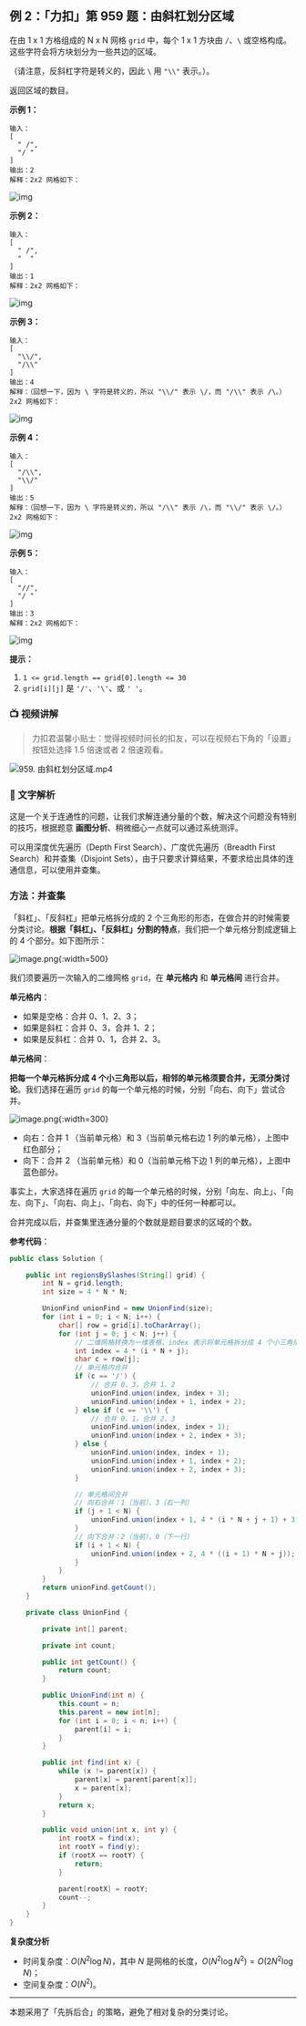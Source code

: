 ## 例 2：「力扣」第 959 题：由斜杠划分区域

在由 1 x 1 方格组成的 N x N 网格 `grid` 中，每个 1 x 1 方块由 `/`、`\` 或空格构成。这些字符会将方块划分为一些共边的区域。

（请注意，反斜杠字符是转义的，因此 `\` 用 `"\\"` 表示。）。

返回区域的数目。

**示例 1：**

```
输入：
[
  " /",
  "/ "
]
输出：2
解释：2x2 网格如下：
```

![img](https://assets.leetcode-cn.com/aliyun-lc-upload/uploads/2018/12/15/1.png)

**示例 2：**

```
输入：
[
  " /",
  "  "
]
输出：1
解释：2x2 网格如下：
```

![img](https://assets.leetcode-cn.com/aliyun-lc-upload/uploads/2018/12/15/2.png)

**示例 3：**

```
输入：
[
  "\\/",
  "/\\"
]
输出：4
解释：（回想一下，因为 \ 字符是转义的，所以 "\\/" 表示 \/，而 "/\\" 表示 /\。）
2x2 网格如下：
```

![img](https://assets.leetcode-cn.com/aliyun-lc-upload/uploads/2018/12/15/3.png)

**示例 4：**

```
输入：
[
  "/\\",
  "\\/"
]
输出：5
解释：（回想一下，因为 \ 字符是转义的，所以 "/\\" 表示 /\，而 "\\/" 表示 \/。）
2x2 网格如下：
```

![img](https://assets.leetcode-cn.com/aliyun-lc-upload/uploads/2018/12/15/4.png)

**示例 5：**

```
输入：
[
  "//",
  "/ "
]
输出：3
解释：2x2 网格如下：
```

![img](https://assets.leetcode-cn.com/aliyun-lc-upload/uploads/2018/12/15/5.png)

**提示：**

1. `1 <= grid.length == grid[0].length <= 30`
2. `grid[i][j]` 是 `'/'`、`'\'`、或 `' '`。



### 📺 视频讲解 

>力扣君温馨小贴士：觉得视频时间长的扣友，可以在视频右下角的「设置」按钮处选择 1.5 倍速或者 2 倍速观看。

![959. 由斜杠划分区域.mp4](216fa559-2505-4304-b2b6-f01111efc8d8)


### 📖 文字解析

这是一个关于连通性的问题，让我们求解连通分量的个数，解决这个问题没有特别的技巧，根据题意 **画图分析**、稍微细心一点就可以通过系统测评。

可以用深度优先遍历（Depth First Search）、广度优先遍历（Breadth First Search）和并查集（Disjoint Sets），由于只要求计算结果，不要求给出具体的连通信息，可以使用并查集。


### 方法：并查集

「斜杠」、「反斜杠」把单元格拆分成的 2 个三角形的形态，在做合并的时候需要分类讨论。**根据「斜杠」、「反斜杠」分割的特点**，我们把一个单元格分割成逻辑上的 4 个部分。如下图所示：

![image.png](https://pic.leetcode-cn.com/1611301988-RWjuqg-image.png){:width=500}

我们须要遍历一次输入的二维网格 `grid`，在 **单元格内** 和 **单元格间** 进行合并。

**单元格内**：

+ 如果是空格：合并 0、1、2、3；
+ 如果是斜杠：合并 0、3，合并 1、2；
+ 如果是反斜杠：合并 0、1，合并 2、3。

**单元格间**：

**把每一个单元格拆分成 4 个小三角形以后，相邻的单元格须要合并，无须分类讨论**。我们选择在遍历 `grid` 的每一个单元格的时候，分别「向右、向下」尝试合并。

![image.png](https://pic.leetcode-cn.com/1611302894-vmBtyK-image.png){:width=300}

+ 向右：合并 1 （当前单元格）和 3（当前单元格右边 1 列的单元格），上图中红色部分；
+ 向下：合并 2 （当前单元格）和 0（当前单元格下边 1 列的单元格），上图中蓝色部分。

事实上，大家选择在遍历 `grid` 的每一个单元格的时候，分别「向左、向上」、「向左、向下」、「向右、向上」、「向右、向下」中的任何一种都可以。

合并完成以后，并查集里连通分量的个数就是题目要求的区域的个数。

**参考代码**：

```Java []
public class Solution {

    public int regionsBySlashes(String[] grid) {
        int N = grid.length;
        int size = 4 * N * N;

        UnionFind unionFind = new UnionFind(size);
        for (int i = 0; i < N; i++) {
            char[] row = grid[i].toCharArray();
            for (int j = 0; j < N; j++) {
                // 二维网格转换为一维表格，index 表示将单元格拆分成 4 个小三角形以后，编号为 0 的小三角形的在并查集中的下标
                int index = 4 * (i * N + j);
                char c = row[j];
                // 单元格内合并
                if (c == '/') {
                    // 合并 0、3，合并 1、2
                    unionFind.union(index, index + 3);
                    unionFind.union(index + 1, index + 2);
                } else if (c == '\\') {
                    // 合并 0、1，合并 2、3
                    unionFind.union(index, index + 1);
                    unionFind.union(index + 2, index + 3);
                } else {
                    unionFind.union(index, index + 1);
                    unionFind.union(index + 1, index + 2);
                    unionFind.union(index + 2, index + 3);
                }

                // 单元格间合并
                // 向右合并：1（当前）、3（右一列）
                if (j + 1 < N) {
                    unionFind.union(index + 1, 4 * (i * N + j + 1) + 3);
                }
                // 向下合并：2（当前）、0（下一行）
                if (i + 1 < N) {
                    unionFind.union(index + 2, 4 * ((i + 1) * N + j));
                }
            }
        }
        return unionFind.getCount();
    }

    private class UnionFind {

        private int[] parent;

        private int count;

        public int getCount() {
            return count;
        }

        public UnionFind(int n) {
            this.count = n;
            this.parent = new int[n];
            for (int i = 0; i < n; i++) {
                parent[i] = i;
            }
        }

        public int find(int x) {
            while (x != parent[x]) {
                parent[x] = parent[parent[x]];
                x = parent[x];
            }
            return x;
        }

        public void union(int x, int y) {
            int rootX = find(x);
            int rootY = find(y);
            if (rootX == rootY) {
                return;
            }

            parent[rootX] = rootY;
            count--;
        }
    }
}
```

**复杂度分析**

* 时间复杂度：$O(N^2 \log N)$，其中 $N$ 是网格的长度，$O(N^2  \log N^2) = O(2N^2 \log N)$；
* 空间复杂度：$O(N^2)$。

---

本题采用了「先拆后合」的策略，避免了相对复杂的分类讨论。